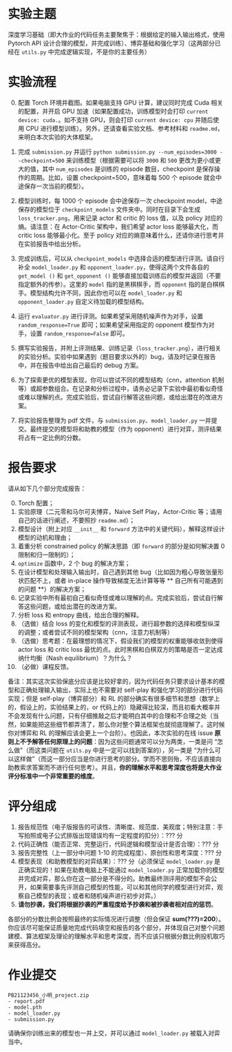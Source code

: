 # 实验主题

深度学习基础（即大作业的代码任务主要聚焦于：根据给定的输入输出格式，使用 Pytorch API 设计合理的模型，并完成训练）、博弈基础和强化学习（这两部分已经在 `utils.py` 中完成逻辑实现，不是你的主要任务）

# 实验流程

0. 配置 Torch 环境并截图。如果电脑支持 GPU 计算，建议同时完成 Cuda 相关的配置，并开启 GPU 加速（如果配置成功，训练模型时会打印 `current device: cuda.`。如不支持 GPU，则会打印 `current device: cpu` 并随后使用 CPU 进行模型训练）。另外，还请查看实验文档、参考材料和 `readme.md`，来明白本次实验的大体框架。

1. 完成 `submission.py` 并运行 `python submission.py --num_episodes=3000 --checkpoint=500` 来训练模型（根据需要可以将 `3000` 和 `500` 更改为更小或更大的值，其中 `num_episodes` 是训练的 episode 数目，checkpoint 是保存操作的周期。比如，设置 checkpoint=500，意味着每 500 个 episode 就会中途保存一次当前的模型）。

2. 模型训练时，每 1000 个 episode 会中途保存一次 checkpoint model，中途保存的模型位于 `checkpoint_models` 文件夹中。同时在目录下会生成 `loss_tracker.png`，用来记录 actor 和 critic 的 loss 值，以及 policy 对应的熵。请注意：在 Actor-Critic 架构中，我们希望 actor loss 能够最大化，而 critic loss 能够最小化。至于 policy 对应的熵意味着什么，还请你进行思考并在实验报告中给出分析。

3. 完成训练后，可以从 `checkpoint_models` 中选择合适的模型进行评测。请自行补全 `model_loader.py` 和 `opponent_loader.py`，使得这两个文件各自的 `get_model ()` 和 `get_opponent ()` 能够直接加载训练后的模型并返回（不要指定额外的传参）。这里的 `model` 指的是黑棋棋手，而 `opponent` 指的是白棋棋手。模型结构允许不同，因此你也可以在 `model_loader.py` 和 `opponent_loader.py` 自定义待加载的模型结构。

5. 运行 `evaluator.py` 进行评测。如果希望采用随机噪声作为对手，设置 `random_response=True` 即可；如果希望采用指定的 opponent 模型作为对手，设置 `random_response=False` 即可。

6. 撰写实验报告，并附上评测结果、训练记录（`loss_tracker.png`），进行相关的实验分析。实验中如果遇到（题目要求以外的）bug，请及时记录在报告中，并在报告中给出自己最后的 debug 方案。

7. 为了探索更优的模型表现，你可以尝试不同的模型结构（cnn，attention 机制等）或超参数组合。在记录和分析过程中，请务必记录下实验中最初看似奇怪或难以理解的点。完成实验后，尝试自行解答这些问题，或给出潜在的改进方案。

8. 将实验报告整理为 pdf 文件，与 `submission.py`、`model_loader.py` 一并提交。最终提交的模型将和助教的模型（作为 opponent）进行对弈，测评结果将占有一定比例的分数。

# 报告要求

请从如下几个部分完成报告：

0. Torch 配置；
1. 实验原理（二元零和马尔可夫博弈，Naive Self Play，Actor-Critic 等；请用自己的话进行阐述，不要照抄 `readme.md`）；
2. 模型设计（附上对应 `__init__` 和 `forward` 方法中的关键代码），解释这样设计模型的动机和理由；
3. 着重分析 constrained policy 的解决思路（即 `forward` 的部分是如何解决置 0 限制和归一限制的）；
4. `optimize` 函数中，2 个 bug 的解决方案；
5. 在设计模型和处理输入输出时，自己遇到其他 bug（比如因为粗心导致张量形状匹配不上，或者 in-place 操作导致梯度无法计算等等 ** 自己所有可能遇到的问题 **）的解决方案；
6. 记录实验中所有最初自己看似奇怪或难以理解的点。完成实验后，尝试自行解答这些问题，或给出潜在的改进方案。
7. 分析 loss 和 entropy 曲线，给出合理的解释。
8. （选做）结合 loss 的变化和模型的评测表现，进行超参数的选择和模型纵深的调整；或者尝试不同的模型架构（cnn，注意力机制等）
9. （选做）思考题：在最理想的情况下，假设我们的模型的权重能够收敛到使得 actor loss 和 critic loss 最优的点。此时黑棋和白棋双方的策略是否一定达成纳什均衡（Nash equilibrium）？为什么？
10. （必做）课程反馈。

备注：其实这次实验保底分应该是比较好拿的，因为代码任务只要求设计基本的模型和正确处理输入输出，实际上也不需要对 self-play 和强化学习的部分进行代码实现；但是 self-play（博弈部分）和 RL 的部分确实有很多细节和思想（数学上的，假设上的，实验结果上的，or 代码上的）隐藏得比较深，而且初看大概率并不会发现有什么问题，只有仔细推敲之后才能明白其中的合理和不合理之处（当然，如果能把这些细节都弄清了，那么你对整个算法框架也就彻底理解了。这时候你对博弈和 RL 的理解应该会更上一个台阶）。也因此，本次实验的在线 issue **原则上不予解答任何原理上的问题**：因为这些问题通常可以分为两类，一类是问 “怎么做”（而这类问题在 `utils.py` 中是一定可以找到答案的），另一类是 “为什么可以这样做”（而这一部分应当是你进行思考的部分。学而不思则殆，不应该直接向助教索求答案而不进行任何思考）。并且，**你的理解水平和思考深度也将是大作业评分标准中一个非常重要的维度**。

# 评分组成

1. 报告规范性（电子版报告的可读性、清晰度、规范度、美观度；特别注意：手写拍照或电子公式排版出现错误均有一定程度的扣分）：??? 分
2. 代码正确性（能否正常、完整运行，代码逻辑和模型设计是否合理）：??? 分
3. 报告完整性（上一部分中问题 1-10 的完成程度）、原创性和思考深度：??? 分
4. 模型表现（和助教模型的对弈结果）：??? 分（必须保证 `model_loader.py` 是正确实现的！如果在助教电脑上不能通过 `model_loader.py` 正常加载你的模型并完成对弈，那么你在这一部分是不得分的。助教最终测评用的模型不会公开，如果需要事先评测自己模型的性能，可以和其他同学的模型进行对弈，观察自己模型的表现；或者和随机噪声进行初步对弈。）
5. **请勿抄袭，我们将根据抄袭的严重程度给予抄袭和被抄袭者相对应的惩罚**。

各部分的分数比例会按照最终的实际情况进行调整（但会保证 **sum(???)=200**）。你应该尽可能保证质量地完成代码填空和报告的各个部分，并体现自己对整个问题建模、算法框架及理论的理解水平和思考深度，而不应该只根据分数比例投机取巧来获得高分。

# 作业提交

```
PB21123456_小明_project.zip
- report.pdf
- model.pth
- model_loader.py
- submission.py
```

请确保你训练出来的模型也一并上交，并可以通过 `model_loader.py` 被载入对弈当中。
